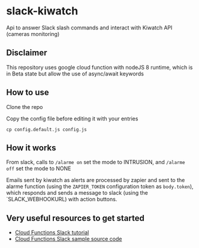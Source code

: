# slack-kiwatch
Api to answer Slack slash commands and interact with Kiwatch API (cameras monitoring)

## Disclaimer

This repository uses google cloud function with nodeJS 8 runtime, which is in Beta state but allow the use of async/await keywords

## How to use

Clone the repo

Copy the config file before editing it with your entries

`cp config.default.js config.js`

## How it works

From slack, calls to `/alarme on` set the mode to INTRUSION, and `/alarme off` set the mode to NONE

Emails sent by kiwatch as alerts are processed by zapier and sent to the alarme function (using the `ZAPIER_TOKEN` configuration token as `body.token`), which responds and sends a message to slack (using the `SLACK_WEBHOOKURL) with action buttons.


## Very useful resources to get started

* [Cloud Functions Slack tutorial][tutorial]
* [Cloud Functions Slack sample source code][code]

[tutorial]: https://cloud.google.com/functions/docs/tutorials/slack
[code]: https://github.com/GoogleCloudPlatform/nodejs-docs-samples/tree/master/functions/slack
